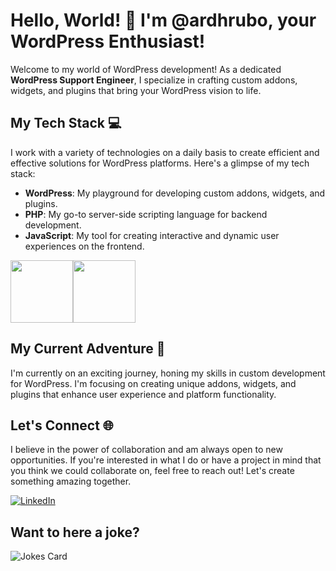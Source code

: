 # Hello, World! 👋 I'm @ardhrubo, your WordPress Enthusiast!

Welcome to my world of WordPress development! As a dedicated **WordPress Support Engineer**, I specialize in crafting custom addons, widgets, and plugins that bring your WordPress vision to life.

## My Tech Stack 💻

I work with a variety of technologies on a daily basis to create efficient and effective solutions for WordPress platforms. Here's a glimpse of my tech stack:

- **WordPress**: My playground for developing custom addons, widgets, and plugins.
- **PHP**: My go-to server-side scripting language for backend development.
- **JavaScript**: My tool for creating interactive and dynamic user experiences on the frontend.


<div style="display: flex; align-items: center;">
    <img src="https://upload.wikimedia.org/wikipedia/commons/thumb/6/6a/JavaScript-logo.png/240px-JavaScript-logo.png" style="width: 100px; height: 100px;">
    <img src="https://upload.wikimedia.org/wikipedia/commons/thumb/2/27/PHP-logo.svg/200px-PHP-logo.svg.png" style="width: 100px; height: 100px;">
</div>


## My Current Adventure 🌱

I'm currently on an exciting journey, honing my skills in custom development for WordPress. I'm focusing on creating unique addons, widgets, and plugins that enhance user experience and platform functionality.

## Let's Connect 🌐

I believe in the power of collaboration and am always open to new opportunities. If you're interested in what I do or have a project in mind that you think we could collaborate on, feel free to reach out! Let's create something amazing together.


[![LinkedIn](https://upload.wikimedia.org/wikipedia/commons/8/81/LinkedIn_icon.svg)](https://www.linkedin.com/in/ardhrubo/)

<!-- Wanna Here a zoke -->
## Want to here a joke?

![Jokes Card](https://readme-jokes.vercel.app/api)


